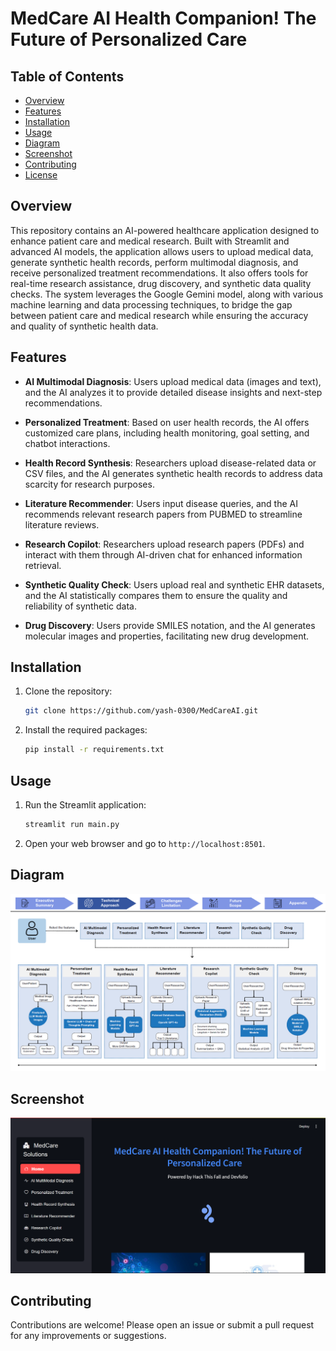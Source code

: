 # MedCare AI Health Companion! The Future of Personalized Care

## Table of Contents

- [Overview](#overview)
- [Features](#features)
- [Installation](#installation)
- [Usage](#usage)
- [Diagram](#diagram)
- [Screenshot](#screenshot)
- [Contributing](#contributing)
- [License](#license)

## Overview
This repository contains an AI-powered healthcare application designed to enhance patient care and medical research. Built with Streamlit and advanced AI models, the application allows users to upload medical data, generate synthetic health records, perform multimodal diagnosis, and receive personalized treatment recommendations. It also offers tools for real-time research assistance, drug discovery, and synthetic data quality checks. The system leverages the Google Gemini model, along with various machine learning and data processing techniques, to bridge the gap between patient care and medical research while ensuring the accuracy and quality of synthetic health data.


## Features

- **AI Multimodal Diagnosis**: Users upload medical data (images and text), and the AI analyzes it to provide detailed disease insights and next-step recommendations.

- **Personalized Treatment**: Based on user health records, the AI offers customized care plans, including health monitoring, goal setting, and chatbot interactions.

- **Health Record Synthesis**: Researchers upload disease-related data or CSV files, and the AI generates synthetic health records to address data scarcity for research purposes.

- **Literature Recommender**: Users input disease queries, and the AI recommends relevant research papers from PUBMED to streamline literature reviews.

- **Research Copilot**: Researchers upload research papers (PDFs) and interact with them through AI-driven chat for enhanced information retrieval.

- **Synthetic Quality Check**: Users upload real and synthetic EHR datasets, and the AI statistically compares them to ensure the quality and reliability of synthetic data.

- **Drug Discovery**: Users provide SMILES notation, and the AI generates molecular images and properties, facilitating new drug development.


## Installation

1. Clone the repository:
   ```bash
   git clone https://github.com/yash-0300/MedCareAI.git
   ```

2. Install the required packages:
   ```bash
   pip install -r requirements.txt
   ```

## Usage

1. Run the Streamlit application:
   ```bash
   streamlit run main.py
   ```
2. Open your web browser and go to `http://localhost:8501`.

## Diagram

![Architecture and User Flow](https://github.com/yash-0300/MedCareAI/blob/main/Images/MedCareAI_Tech.png)

## Screenshot

![Application Home Page](https://github.com/yash-0300/MedCareAI/blob/main/Images/medcareai_ss1.png)

## Contributing

Contributions are welcome! Please open an issue or submit a pull request for any improvements or suggestions.
